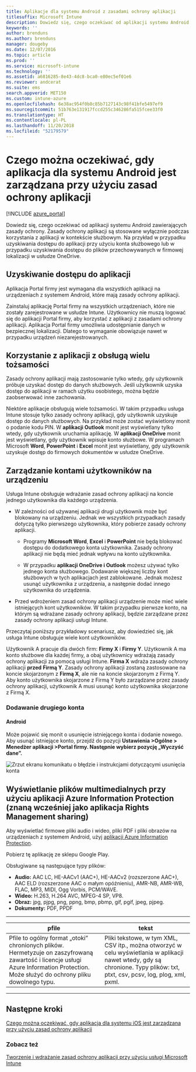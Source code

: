 ```yaml
---
title: Aplikacje dla systemu Android z zasadami ochrony aplikacji
titlesuffix: Microsoft Intune
description: Dowiedz się, czego oczekiwać od aplikacji systemu Android zawierającej zasady ochrony.
keywords: ''
author: brenduns
ms.author: brenduns
manager: dougeby
ms.date: 12/07/2016
ms.topic: article
ms.prod: ''
ms.service: microsoft-intune
ms.technology: ''
ms.assetid: a6816285-8e43-4dc8-bca0-e80ec5ef01e6
ms.reviewer: andcerat
ms.suite: ems
search.appverid: MET150
ms.custom: intune-azure
ms.openlocfilehash: 6e38ac954f0b8c85b7127143c98f41bfe5497ef9
ms.sourcegitcommit: 51b763e131917fccd255c346286fa515fcee33f0
ms.translationtype: HT
ms.contentlocale: pl-PL
ms.lasthandoff: 11/20/2018
ms.locfileid: "52179579"
---
```

# <a name="what-to-expect-when-your-android-app-is-managed-by-app-protection-policies"></a>Czego można oczekiwać, gdy aplikacja dla systemu Android jest zarządzana przy użyciu zasad ochrony aplikacji 

[!INCLUDE [azure_portal](./includes/azure_portal.md)]

Dowiedz się, czego oczekiwać od aplikacji systemu Android zawierających zasady ochrony. Zasady ochrony aplikacji są stosowane wyłącznie podczas korzystania z aplikacji w kontekście służbowym. Na przykład w przypadku uzyskiwania dostępu do aplikacji przy użyciu konta służbowego lub w przypadku uzyskiwania dostępu do plików przechowywanych w firmowej lokalizacji w usłudze OneDrive.
##  <a name="accessing-apps"></a>Uzyskiwanie dostępu do aplikacji

Aplikacja Portal firmy jest wymagana dla wszystkich aplikacji na urządzeniach z systemem Android, które mają zasady ochrony aplikacji.

Zainstaluj aplikację Portal firmy na wszystkich urządzeniach, które nie zostały zarejestrowane w usłudze Intune. Użytkownicy nie muszą logować się do aplikacji Portal firmy, aby korzystać z aplikacji z zasadami ochrony aplikacji.
Aplikacja Portal firmy umożliwia udostępnianie danych w bezpiecznej lokalizacji. Dlatego to wymaganie obowiązuje nawet w przypadku urządzeń niezarejestrowanych.


##  <a name="using-apps-with-multi-identity-support"></a>Korzystanie z aplikacji z obsługą wielu tożsamości

Zasady ochrony aplikacji mają zastosowanie tylko wtedy, gdy użytkownik próbuje uzyskać dostęp do danych służbowych.  Jeśli użytkownik uzyska dostęp do aplikacji w ramach użytku osobistego, można będzie zaobserwować inne zachowania.

Niektóre aplikacje obsługują wiele tożsamości. W takim przypadku usługa Intune stosuje tylko zasady ochrony aplikacji, gdy użytkownik uzyskuje dostęp do danych służbowych.  Na przykład może zostać wyświetlony monit o podanie kodu PIN.  W **aplikacji Outlook** monit jest wyświetlany tylko wtedy, gdy użytkownik uruchamia aplikację. W **aplikacji OneDrive** monit jest wyświetlany, gdy użytkownik wpisuje konto służbowe.  W programach Microsoft **Word**, **PowerPoint** i **Excel** monit jest wyświetlany, gdy użytkownik uzyskuje dostęp do firmowych dokumentów w usłudze OneDrive.
##  <a name="managing-user-accounts-on-the-device"></a>Zarządzanie kontami użytkowników na urządzeniu

Usługa Intune obsługuje wdrażanie zasad ochrony aplikacji na koncie jednego użytkownika dla każdego urządzenia.

* W zależności od używanej aplikacji drugi użytkownik może być blokowany na urządzeniu. Jednak we wszystkich przypadkach zasady dotyczą tylko pierwszego użytkownika, który pobierze zasady ochrony aplikacji.

  * Programy **Microsoft Word**, **Excel** i **PowerPoint** nie będą blokować dostępu do dodatkowego konta użytkownika. Zasady ochrony aplikacji nie będą mieć jednak wpływu na konto użytkownika.

  * W przypadku **aplikacji OneDrive i Outlook** możesz używać tylko jednego konta służbowego.  Dodawanie większej liczby kont służbowych w tych aplikacjach jest zablokowane.  Jednak możesz usunąć użytkownika z urządzenia, a następnie dodać innego użytkownika do urządzenia.


* Przed wdrożeniem zasad ochrony aplikacji urządzenie może mieć wiele istniejących kont użytkowników. W takim przypadku pierwsze konto, na którym są wdrażane zasady ochrony aplikacji, będzie zarządzane przez zasady ochrony aplikacji usługi Intune.


Przeczytaj poniższy przykładowy scenariusz, aby dowiedzieć się, jak usługa Intune obsługuje wiele kont użytkowników.

Użytkownik A pracuje dla dwóch firm: **Firmy X** i **Firmy Y**. Użytkownik A ma konto służbowe dla każdej firmy, a obaj użytkownicy wdrażają zasady ochrony aplikacji za pomocą usługi Intune. **Firma X** wdraża zasady ochrony aplikacji **przed** **Firmą Y**. Zasady ochrony aplikacji zostaną zastosowane na koncie skojarzonym z **Firmą X**, ale nie na koncie skojarzonym z Firmą Y. Aby konto użytkownika skojarzone z Firmą Y było zarządzane przez zasady ochrony aplikacji, użytkownik A musi usunąć konto użytkownika skojarzone z Firmą X.
### <a name="adding-a-second-account"></a>Dodawanie drugiego konta
####  <a name="android"></a>Android
Może pojawić się monit o usunięcie istniejącego konta i dodanie nowego.  Aby usunąć istniejące konto, przejdź do pozycji **Ustawienia &gt;Ogólne &gt; Menedżer aplikacji &gt;Portal firmy. Następnie wybierz pozycję „Wyczyść dane”.**

![Zrzut ekranu komunikatu o błędzie i instrukcjami dotyczącymi usunięcia konta](./media/android-switch-user.png)

##  <a name="viewing-media-files-with-the-azure-information-protection-app-previously-known-as-rights-management-sharing-app"></a>Wyświetlanie plików multimedialnych przy użyciu aplikacji Azure Information Protection (znaną wcześniej jako aplikacja Rights Management sharing)
Aby wyświetlać firmowe pliki audio i wideo, pliki PDF i pliki obrazów na urządzeniach z systemem Android, użyj [aplikacji Azure Information Protection](https://play.google.com/store/apps/details?id=com.microsoft.ipviewer).

Pobierz tę aplikację ze sklepu Google Play.  

Obsługiwane są następujące typy plików:

* **Audio:** AAC LC, HE-AACv1 (AAC+), HE-AACv2 (rozszerzone AAC+), AAC ELD (rozszerzone AAC o małym opóźnieniu), AMR-NB, AMR-WB, FLAC, MP3, MIDI, Ogg Vorbis, PCM/WAVE.
* **Wideo:** H.263, H.264 AVC, MPEG-4 SP, VP8.
* **Obraz:** jpg, pjpg, png, ppng, bmp, pbmp, gif, pgif, jpeg, pjpeg.
* **Dokumenty:** PDF, PPDF

------------

|                                                                                 <strong>pfile</strong>                                                                                 |                                                                      <strong>tekst</strong>                                                                      |
|----------------------------------------------------------------------------------------------------------------------------------------------------------------------------------------|-----------------------------------------------------------------------------------------------------------------------------------------------------------------|
| Pfile to ogólny format „otoki” chronionych plików. Hermetyzuje on zaszyfrowaną zawartość i licencje usługi Azure Information Protection. Może służyć do ochrony pliku dowolnego typu. | Pliki tekstowe, w tym XML, CSV itp., można otworzyć w celu wyświetlania w aplikacji nawet wtedy, gdy są chronione. Typy plików: txt, ptxt, csv, pcsv, log, plog, xml, pxml. |

---------------
## <a name="next-steps"></a>Następne kroki
[Czego można oczekiwać, gdy aplikacja dla systemu iOS jest zarządzana przy użyciu zasad ochrony aplikacji](app-protection-enabled-apps-ios.md)

### <a name="see-also"></a>Zobacz też
[Tworzenie i wdrażanie zasad ochrony aplikacji przy użyciu usługi Microsoft Intune](app-protection-policies.md)
